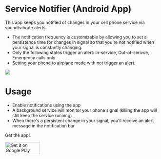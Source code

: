 # Service Notifier (Android App)

This app keeps you notified of changes in your cell phone service via sound/vibrate alerts. 

- The notification frequency is customizable by allowing you to set a persistence time for changes in signal so that you're not notified when your signal is constantly changing.
- Only the following states trigger an alert: In-service, Out-of-serivce, Emergency calls only
- Setting your phone to airplane mode with not trigger an alert.

<img src="http://i.imgur.com/4zuowfv.png"/>

# Usage
- Enable notifications using the app
- A background service will monitor your phone signal (killing the app will still keep the service running)
- When there's a persistent change in your signal, you'll receive an alert message in the notification bar

Get the app!

<a href="https://play.google.com/store/apps/details?id=com.aftercoffeelabs.apps.servicenotifier&utm_source=global_co&utm_medium=prtnr&utm_content=Mar2515&utm_campaign=PartBadge&pcampaignid=MKT-AC-global-none-all-co-pr-py-PartBadges-Oct1515-1"><img alt="Get it on Google Play" src="https://play.google.com/intl/en_us/badges/images/apps/en-play-badge.png" width=114 height=40 /></a>
